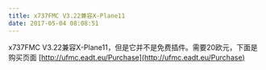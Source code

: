 ```yaml
---
title: x737FMC V3.22兼容X-Plane11
date: 2017-05-04 08:08:51
---
```


x737FMC V3.22兼容X-Plane11，但是它并不是免费插件。需要20欧元，下面是购买页面
[http://ufmc.eadt.eu/Purchase](http://ufmc.eadt.eu/Purchase)



